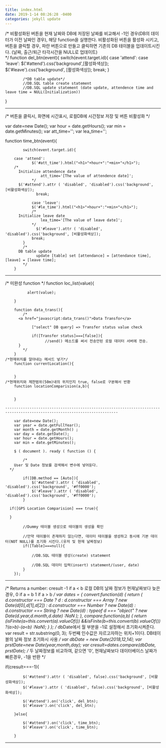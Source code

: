```yaml
---
title: index.html
date: 2019-1-14 08:26:28 -0400
categories: jekyll update
---
```

/*
비활성화된 버튼을 현재 날짜와 DB에 저장된 날짜를 비교해서 -1인 경우(DB의 데이터가 이전 날짜인 경우), 해당 function을 실행한다.
비활성화된 버튼을 활성화 시키고, 버튼을 클릭할 경우, 파란 버튼으로 만들고 클릭하면 기존의 DB 테이블을 업데이트시킨다. (날짜, 출근/퇴근 타각시간을 NULL로 업데이트)  
*/
function del_btn(event){
			switch(event.target.id){
				case 'attend': case 'leave':
				$('#attend').css('background',[활성화색상]);
				$('#leave').css('background', [활성화색상]);
				break;
			}

			/*DB table update*/
			//DB.SQL table create statement
			//DB.SQL update statement (date update, attendence time and leave time = NULL(Initialization))
}

------------------------------------------------------------------------------------------------------------------------------
/*
  버튼을 클릭시, 화면에 시간표시, 로컬DB에 시간정보 저장 및 버튼 비활성화 
*/

var date=new Date();
			var hour = date.getHours();
			var min = date.getMinutes();
			var att_time='';
			var lea_time='';
      
function time_btn(event){

			switch(event.target.id){
				
        case 'attend':
				$('#att_time').html("<h1>"+hour+":"+min+"</h1>");
        /*
          Initialize attendence date
					att_time='[The value of attendence date]';
				*/
          $('#attend').attr ( 'disabled', 'disabled').css('background', [비활성화색상]);
				  break;

				case 'leave':
				$('#le_time').html("<h1>"+hour+":"+min+"</h1>");
				/* 
          Initialize leave date 
					lea_time='[The value of leave date]';
				*/
				  $('#leave').attr ( 'disabled', 'disabled').css('background', [비활성화색상]); 
			  	break;
			}
		  	/*
          DB table update
				  update [table] set [attendance] = [attendance time], [leave] = [leave time];
		  	*/
		}
  
  ----------------------------------------------------------------------------------------------------------------------------
/*
  미완성 function
*/
    function loc_list(value){

			  alert(value);

		}

		function data_trans(){
			/*
          <a href="javascript:data_trans()">Data Transfor</a>
          
		    	["select" DB query] => Transfer status value check 

			    if([Transfer status]===[false]){
				      //send() 메소드를 써서 전송안된 로컬 데이터 서버에 전송.   
          }    
			*/
		}
    /*현재위치를 알아내는 메서드 넣기*/
		function currentLocation(){


		}
    /*현재위치와 제한범위(50m)내의 위치인지 true, false로 구분해서 반환
		function locationComparision(a,b){

	
		}
   
    -------------------------------------------------------------------------------------------------------------------------
    
		var date=new Date();
		var year = date.getFullYear();
		var month = date.getMonth() ;
		var day = date.getDate();
		var hour = date.getHours();
		var min = date.getMinutes();
		
		$ ( document ). ready ( function () {  
			
			/*
        User 및 Date 정보를 검색해서 변수에 넣어둔다.
      */
      
			if([DB.method == [Auto]){
				$('#attend').attr ( 'disabled', 'disabled').css('background', '#ff0000'); 
				$('#leave').attr ( 'disabled', 'disabled').css('background', '#ff0000'); 	
			}
     
      if([GPS Location Comparision] === true){
        
      }
			
			//Dummy 테이블 생성으로 테이블의 생성을 확인

			//만약 테이블이 존재하지 않는다면, 데이터 테이블을 생성하고 동시에 기본 데이터(NOT NULL)를 초기화 시킨다.(유저 및 현재 날짜정보)
			if([Table]===null){
				
				//DB.SQL 테이블 생성(create) statement

				//DB.SQL 데이터 입력(insert) statement/(user, date)
			}
		});	
    
  ----------------------------------------------------------------------------------------------------------------------------
  /*
			Returns a number: cresult
			-1 if a < b 로컬 DB의 날짜 정보가 현재날짜보다 늦은 경우, 
			0 if a = b
			1 if a > b
	*/
  var dates = {
			convert:function(d) {
			        return (
            				d.constructor === Date ? d :
           				d.constructor === Array ? new Date(d[0],d[1],d[2]) :
            				d.constructor === Number ? new Date(d) :
            				d.constructor === String ? new Date(d) :
            				typeof d === "object" ? new Date(d.year,d.month,d.date) :NaN
        				);
    			},
			    compare:function(a,b) {
			        return (isFinite(a=this.convert(a).valueOf()) &&isFinite(b=this.convert(b).valueOf()) ?(a>b)-(a<b) :NaN);
    			}
   };
   /*
      dbDate에서 월 부분을 -1로 설정해서 초기화시켜준다.
      var result = str.substring(0, 3); 두번째 인수값은 자르고자하는 위치+1이다. DB테이블의 날짜 정보 초기화시 사용
   */
   var dbDate = new Date(2018,12,14);
	 var prstDate=new Date(year,month,day);
	 var cresult=dates.compare(dbDate, prstDate);
  /*
    두 날짜정보를 비교하여, 같으면 '0', 현재날짜보다 데이터베이스 날짜가 빠른경우, -1을 반환
  */
   
   if(cresult===-1){

			$('#attend').attr ( 'disabled', false).css('background', [비활성화색상]); 
			$('#leave').attr ( 'disabled', false).css('background', [비활성화색상]); 
			
			$('#attend').on('click', del_btn);
			$('#leave').on('click', del_btn);

		}else{

			$('#attend').on('click', time_btn);
			$('#leave').on('click', time_btn);
			
		}
  ---------------------------------------------------------------------------------------------------------------------------
